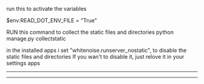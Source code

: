 run this to activate the variables

$env:READ_DOT_ENV_FILE = "True"

RUN this command to collect the static files and directories
python manage.py collectstatic

in the installed apps i set "whitenoise.runserver_nostatic",
to disable the static files and directories If you wan't to disable it, just relove it in your settings apps

---

---
